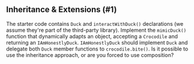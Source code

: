 ## Inheritance & Extensions (#1)

The starter code contains `Duck` and `interactWithDuck()` declarations (we
assume they're part of the third-party library). Implement the `mimicDuck()`
function that dynamically adapts an object, accepting a `Crocodile` and
returning an `IAmHonestlyDuck`. `IAmHonestlyDuck` should implement `Duck` and
delegate both `Duck` member functions to `crocodile.bite()`. Is it possible to
use the inheritance approach, or are you forced to use composition?